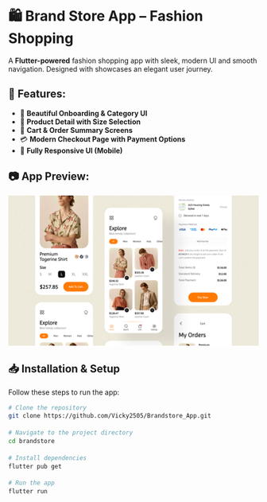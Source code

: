 # 🛍️ Brand Store App – Fashion Shopping

A **Flutter-powered** fashion shopping app with sleek, modern UI and smooth navigation. Designed with showcases an elegant user journey.

## 🚀 Features:  
- 👗 **Beautiful Onboarding & Category UI**   
- 📄 **Product Detail with Size Selection**  
- 🛒 **Cart & Order Summary Screens**  
- 💳 **Modern Checkout Page with Payment Options**  
- 📱 **Fully Responsive UI (Mobile)**  

## 📷 App Preview:  
![Brand Store App Preview](https://github.com/Vicky2505/Brandstore_App/blob/main/images/app_preview.png)  

## 📥 Installation & Setup  
Follow these steps to run the app:

```sh
# Clone the repository
git clone https://github.com/Vicky2505/Brandstore_App.git 

# Navigate to the project directory
cd brandstore  

# Install dependencies
flutter pub get  

# Run the app
flutter run  
